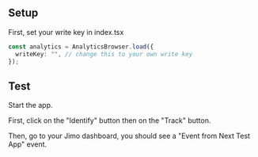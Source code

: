 ## Setup

First, set your write key in index.tsx

```typescript
const analytics = AnalyticsBrowser.load({
  writeKey: "", // change this to your own write key
});
```

## Test

Start the app.

First, click on the "Identify" button then on the "Track" button.

Then, go to your Jimo dashboard, you should see a "Event from Next Test App" event.
